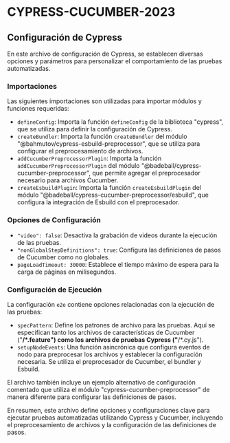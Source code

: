 # CYPRESS-CUCUMBER-2023

## Configuración de Cypress

En este archivo de configuración de Cypress, se establecen diversas opciones y parámetros para personalizar el comportamiento de las pruebas automatizadas.

### Importaciones

Las siguientes importaciones son utilizadas para importar módulos y funciones requeridas:

- `defineConfig`: Importa la función `defineConfig` de la biblioteca "cypress", que se utiliza para definir la configuración de Cypress.
- `createBundler`: Importa la función `createBundler` del módulo "@bahmutov/cypress-esbuild-preprocessor", que se utiliza para configurar el preprocesamiento de archivos.
- `addCucumberPreprocessorPlugin`: Importa la función `addCucumberPreprocessorPlugin` del módulo "@badeball/cypress-cucumber-preprocessor", que permite agregar el preprocesador necesario para archivos Cucumber.
- `createEsbuildPlugin`: Importa la función `createEsbuildPlugin` del módulo "@badeball/cypress-cucumber-preprocessor/esbuild", que configura la integración de Esbuild con el preprocesador.

### Opciones de Configuración

- `"video": false`: Desactiva la grabación de videos durante la ejecución de las pruebas.
- `"nonGlobalStepDefinitions": true`: Configura las definiciones de pasos de Cucumber como no globales.
- `pageLoadTimeout: 30000`: Establece el tiempo máximo de espera para la carga de páginas en milisegundos.

### Configuración de Ejecución

La configuración `e2e` contiene opciones relacionadas con la ejecución de las pruebas:

- `specPattern`: Define los patrones de archivo para las pruebas. Aquí se especifican tanto los archivos de características de Cucumber ("**/*.feature") como los archivos de pruebas Cypress ("**/*.cy.js").
- `setupNodeEvents`: Una función asincrónica que configura eventos de nodo para preprocesar los archivos y establecer la configuración necesaria. Se utiliza el preprocesador de Cucumber, el bundler y Esbuild.

El archivo también incluye un ejemplo alternativo de configuración comentado que utiliza el módulo "cypress-cucumber-preprocessor" de manera diferente para configurar las definiciones de pasos.

En resumen, este archivo define opciones y configuraciones clave para ejecutar pruebas automatizadas utilizando Cypress y Cucumber, incluyendo el preprocesamiento de archivos y la configuración de las definiciones de pasos.